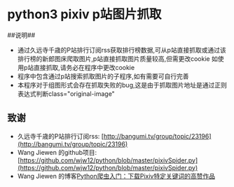 # python3 pixiv p站图片抓取 
##说明##
* 通过久远寺千歳的P站排行订阅rss获取排行榜数据,可从p站直接抓取或通过该排行榜的新郎图床爬取图片,p站直接抓取图片质量较高,但需更改cookie
如使用p站直接抓取,请务必在程序中更改cookie<br>
* 程序中包含通过p站搜索抓取图片的子程序,如有需要可自行完善<br>
* 本程序对于组图形式会存在抓取失败的bug,这是由于抓取图片地址是通过正则表达式判断class="original-image"<br>
## 致谢
* 久远寺千歳的P站排行订阅rss: [http://bangumi.tv/group/topic/23196](http://bangumi.tv/group/topic/23196)
* Wang Jiewen 的github项目: [https://github.com/wjw12/python/blob/master/pixivSpider.py](https://github.com/wjw12/python/blob/master/pixivSpider.py)
* Wang Jiewen 的博客[Python爬虫入门：下载Pixiv特定关键词的高赞作品](https://link.zhihu.com/?target=http%3A//xyzzzz.xyz/%3Fp%3D123)
